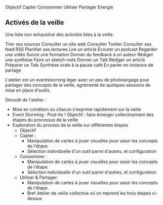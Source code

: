 Objectif
Capter
Consommer
Utiliser
Partager
Energie


## Activés de la veille

Une liste non exhaustive des activités liées à la veille.

Trier ses sources
Consulter un site web
Consulter Twitter
Consulter ses feed RSS
Planifier ses lectures
Lire un article
Écouter un podcast
Regarder une vidéo
Suivre une formation
Donner du feedback à un auteur
Rédiger une synthèse
Faire un sketch-note
Donner un Talk
Rédiger un article
Préparer un Talk
Synthèse orale à la pause café
En parler en instance de partage

L'atelier est un eventstorming léger avec un peu de photolangage pour partager des concepts de la veille, agrémenté de quelques sessions de mise en place d'outils.

Déroulé de l'atelier :

- Mise en condition où chacun s'exprime rapidement sur la veille
- Event Storming : Post-Its !
  Objectif : faire émerger collectivement des étapes du processus de la veille
- Exploration du process de la veille sur différentes étapes
    - Objectif
    - Capter :
        - Manipulation de cartes à jouer visuelles pour saisir les concepts de l'étape.
        - Sélection individuelle d'un outil parmi d'autres, et configuration
    - Consommer :
        - Manipulation de cartes à jouer visuelles pour saisir les concepts de l'étape.
        - Sélection individuelle d'un outil parmi d'autres, et configuration
    - Utiliser & Partager:
        - Manipulation de cartes à jouer visuelles pour saisir les concepts de l'étape.
        - Bref Atelier de veille collective où on reprend les trois étapes ci-dessus